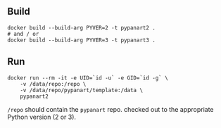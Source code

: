 ## Build

```shell
docker build --build-arg PYVER=2 -t pypanart2 .
# and / or
docker build --build-arg PYVER=3 -t pypanart3 .
```
   
## Run

```shell
docker run --rm -it -e UID=`id -u` -e GID=`id -g` \
    -v /data/repo:/repo \
    -v /data/repo/pypanart/template:/data \
    pypanart2
```    

`/repo` should contain the `pypanart` repo. checked out to the
appropriate Python version (2 or 3).

